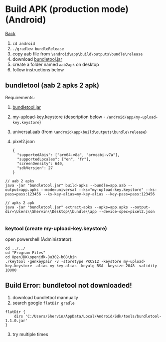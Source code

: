 # Build APK (production mode) (Android)

[Back](../README.md)


1. `cd android` 
2. `./gradlew bundleRelease`
3. copy aab file from `\android\app\build\outputs\bundle\release`
4. download [bundletool.jar](https://github.com/google/bundletool/releases)
5. create a folder named `aab2apk` on desktop
6. follow instructions below

## bundletool (aab 2 apks 2 apk)

Requirements:

1. [bundletool.jar](https://github.com/google/bundletool/releases)
2. my-upload-key.keystore (description below - `/android/app/my-upload-key.keystore`)
3. universal.aab (from `\android\app\build\outputs\bundle\release`)
4. pixel2.json

    ```
    {
      "supportedAbis": ["arm64-v8a", "armeabi-v7a"],
      "supportedLocales": ["en", "fr"],
      "screenDensity": 640,
      "sdkVersion": 27
    }
    ```


```
// aab 2 apks
java -jar "bundletool.jar" build-apks --bundle=app.aab --output=app.apks --mode=universal --ks="my-upload-key.keystore" --ks-pass=pass:123456 --ks-key-alias=my-key-alias --key-pass=pass:123456

// apks 2 apk
java -jar "bundletool.jar" extract-apks --apks=app.apks --output-dir=\Users\\Shervin\\Desktop\\bundle\\app --device-spec=pixel2.json
 
```


### keytool (create my-upload-key.keystore)  

open powershell (Administrator):

```
cd ../../
cd "Program Files"
cd OpenJDK\openjdk-8u302-b08\bin
./keytool -genkeypair -v -storetype PKCS12 -keystore my-upload-key.keystore -alias my-key-alias -keyalg RSA -keysize 2048 -validity 10000 
```

## Build Error: bundletool not downloaded!

1. download bundletool mannually
2. search google `flatDir gradle`
``` 
flatDir {
    dirs 'C:/Users/Shervin/AppData/Local/Android/Sdk/tools/bundletool-1.1.0.jar'
}
```
3. try multiple times
